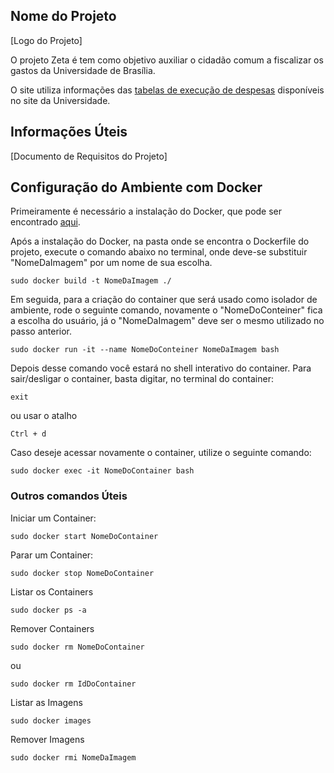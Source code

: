 ## Nome do Projeto

[Logo do Projeto]

O projeto Zeta é tem como objetivo auxiliar o cidadão comum a fiscalizar os gastos da Universidade de Brasília.

O site utiliza informações das [tabelas de execução de despesas] disponíveis no site da Universidade.

## Informações Úteis

[Documento de Requisitos do Projeto]


[tabelas de execução de despesas]: https://www.unb.br/documentos/2-publicacoes/658-execucao-das-despesas-na-fub-2018

## Configuração do Ambiente com Docker

Primeiramente é necessário a instalação do Docker, que pode ser encontrado [aqui].

Após a instalação do Docker, na pasta onde se encontra o Dockerfile do projeto, execute o comando abaixo no terminal, onde deve-se substituir "NomeDaImagem" por um nome de sua escolha.

`sudo docker build -t NomeDaImagem ./`

Em seguida, para a criação do container que será usado como isolador de ambiente, rode o seguinte comando, novamente o "NomeDoConteiner" fica a escolha do usuário, já o "NomeDaImagem" deve ser o mesmo utilizado no passo anterior.

`sudo docker run -it --name NomeDoConteiner NomeDaImagem bash`

Depois desse comando você estará no shell interativo do container. Para sair/desligar o container, basta digitar, no terminal do container:

`exit`

ou usar o atalho

`Ctrl + d`

Caso deseje acessar novamente o container, utilize o seguinte comando:

`sudo docker exec -it NomeDoContainer bash`

### Outros comandos Úteis

Iniciar um Container:

`sudo docker start NomeDoContainer`

Parar um Container:

`sudo docker stop NomeDoContainer`

Listar os Containers

`sudo docker ps -a`

Remover Containers

`sudo docker rm NomeDoContainer`

ou

`sudo docker rm IdDoContainer`

Listar as Imagens

`sudo docker images`

Remover Imagens

`sudo docker rmi NomeDaImagem`

[aqui]:
https://docs.docker.com/install/
